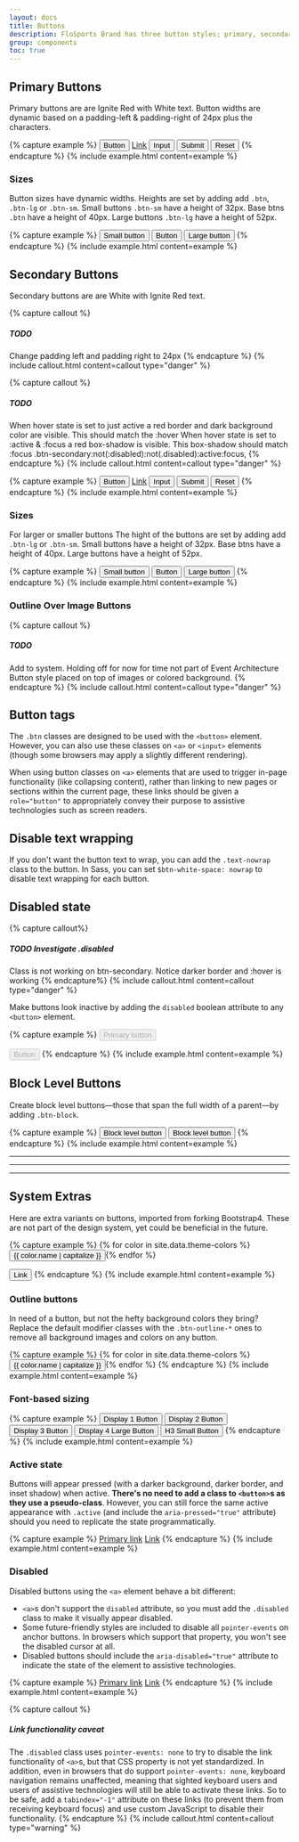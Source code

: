 ```yaml
---
layout: docs
title: Buttons
description: FloSports Brand has three button styles; primary, secondary, & outline over image. In addition the brand has three button sizes; btn-sm, btn, btn-lg. 
group: components
toc: true
---
```


<!-- FloSports Brand  -->
## Primary Buttons

Primary buttons are are Ignite Red with White text. Button widths are dynamic based on a padding-left & padding-right of 24px plus the characters.

{% capture example %}
<button class="btn btn-primary" type="submit">Button</button>
<a class="btn btn-primary" href="#" role="button">Link</a>
<input class="btn btn-primary" type="button" value="Input">
<input class="btn btn-primary" type="submit" value="Submit">
<input class="btn btn-primary" type="reset" value="Reset">
{% endcapture %}
{% include example.html content=example %}


### Sizes

Button sizes have dynamic widths. Heights are set by adding add `.btn`, `.btn-lg` or `.btn-sm`.  Small buttons `.btn-sm` have a height of 32px. Base btns `.btn` have a height of 40px. Large buttons `.btn-lg` have a height of 52px.

{% capture example %}
<button type="button" class="btn btn-primary btn-sm">Small button</button>
<button type="button" class="btn btn-primary">Button</button>
<button type="button" class="btn btn-primary btn-lg">Large button</button>
{% endcapture %}
{% include example.html content=example %}

## Secondary Buttons
Secondary buttons are are White with Ignite Red text. 

{% capture callout %}
##### TODO
Change padding left and padding right to 24px
 {% endcapture %}
{% include callout.html content=callout type="danger" %}

{% capture callout %}
##### TODO
When hover state is set to just active a red border and dark background color are visible.  This should match the :hover 
When hover state is set to :active & :focus a red box-shadow is visible. This box-shadow should match :focus 
.btn-secondary:not(:disabled):not(.disabled):active:focus,
 {% endcapture %}
{% include callout.html content=callout type="danger" %}


{% capture example %}
<button class="btn btn-secondary" type="submit">Button</button>
<a class="btn btn-secondary" href="#" role="button">Link</a>
<input class="btn btn-secondary" type="button" value="Input">
<input class="btn btn-secondary" type="submit" value="Submit">
<input class="btn btn-secondary" type="reset" value="Reset">
{% endcapture %}
{% include example.html content=example %}

### Sizes

For larger or smaller buttons    The hight of the buttons are set by adding add `.btn-lg` or `.btn-sm`.  Small buttons have a height of 32px. Base btns have a height of 40px. Large buttons have a height of 52px.

{% capture example %}
<button type="button" class="btn btn-secondary btn-sm">Small button</button>
<button type="button" class="btn btn-secondary">Button</button>
<button type="button" class="btn btn-secondary btn-lg">Large button</button>
{% endcapture %}
{% include example.html content=example %}

### Outline Over Image Buttons

{% capture callout %}
##### TODO
Add to system. Holding off for now for time not part of Event Architecture
Button style placed on top of images or colored background.
 {% endcapture %}
{% include callout.html content=callout type="danger" %}


## Button tags

The `.btn` classes are designed to be used with the `<button>` element. However, you can also use these classes on `<a>` or `<input>` elements (though some browsers may apply a slightly different rendering).

When using button classes on `<a>` elements that are used to trigger in-page functionality (like collapsing content), rather than linking to new pages or sections within the current page, these links should be given a `role="button"` to appropriately convey their purpose to assistive technologies such as screen readers.

## Disable text wrapping

If you don't want the button text to wrap, you can add the `.text-nowrap` class to the button. In Sass, you can set `$btn-white-space: nowrap` to disable text wrapping for each button.

## Disabled state

{% capture callout%}
##### TODO Investigate .disabled 
Class is not working on btn-secondary. Notice darker border and :hover is working
{% endcapture%}
{% include callout.html content=callout type="danger" %}

Make buttons look inactive by adding the `disabled` boolean attribute to any `<button>` element.

{% capture example %}
<button type="button" class="btn btn-lg btn-primary" disabled>Primary button</button>

<button type="button" class="btn btn-secondary btn-lg" disabled>Button</button>
{% endcapture %}
{% include example.html content=example %}

## Block Level Buttons

Create block level buttons—those that span the full width of a parent—by adding `.btn-block`.

{% capture example %}
<button type="button" class="btn btn-primary btn-lg btn-block">Block level button</button>
<button type="button" class="btn btn-secondary btn-lg btn-block">Block level button</button>
{% endcapture %}
{% include example.html content=example %}

___
___
___

<!-- Bootstrap 4 -->
## System Extras

Here are extra variants on buttons, imported from forking Bootstrap4. These are not part of the design system, yet could be beneficial in the future.

{% capture example %}
{% for color in site.data.theme-colors %}
<button type="button" class="btn btn-{{ color.name }}">{{ color.name | capitalize }}</button>{% endfor %}

<button type="button" class="btn btn-link">Link</button>
{% endcapture %}
{% include example.html content=example %}

### Outline buttons

In need of a button, but not the hefty background colors they bring? Replace the default modifier classes with the `.btn-outline-*` ones to remove all background images and colors on any button.


{% capture example %}
{% for color in site.data.theme-colors %}
<button type="button" class="btn btn-outline-{{ color.name }}">{{ color.name | capitalize }}</button>{% endfor %}
{% endcapture %}
{% include example.html content=example %}

###  Font-based sizing
{% capture example %}
<button type="button" class="btn btn-primary display-1 d-block">Display 1 Button</button>
<button type="button" class="btn btn-primary display-2 d-block">Display 2 Button</button>
<button type="button" class="btn btn-primary display-3 d-block">Display 3 Button</button>
<button type="button" class="btn btn-primary btn-lg display-4 d-block">Display 4 Large Button</button>
<button type="button" class="btn btn-primary btn-sm h3 d-block">H3 Small Button</button>
{% endcapture %}
{% include example.html content=example %}

### Active state

Buttons will appear pressed (with a darker background, darker border, and inset shadow) when active. **There's no need to add a class to `<button>`s as they use a pseudo-class**. However, you can still force the same active appearance with `.active` (and include the <code>aria-pressed="true"</code> attribute) should you need to replicate the state programmatically.

{% capture example %}
<a href="#" class="btn btn-primary btn-lg active" role="button" aria-pressed="true">Primary link</a>
<a href="#" class="btn btn-secondary btn-lg active" role="button" aria-pressed="true">Link</a>
{% endcapture %}
{% include example.html content=example %}

### Disabled <a>

Disabled buttons using the `<a>` element behave a bit different:

- `<a>`s don't support the `disabled` attribute, so you must add the `.disabled` class to make it visually appear disabled.
- Some future-friendly styles are included to disable all `pointer-events` on anchor buttons. In browsers which support that property, you won't see the disabled cursor at all.
- Disabled buttons should include the `aria-disabled="true"` attribute to indicate the state of the element to assistive technologies.

{% capture example %}
<a href="#" class="btn btn-primary btn-lg disabled" tabindex="-1" role="button" aria-disabled="true">Primary link</a>
<a href="#" class="btn btn-secondary btn-lg disabled" tabindex="-1" role="button" aria-disabled="true">Link</a>
{% endcapture %}
{% include example.html content=example %}

{% capture callout %}
##### Link functionality caveat
The `.disabled` class uses `pointer-events: none` to try to disable the link functionality of `<a>`s, but that CSS property is not yet standardized. In addition, even in browsers that do support `pointer-events: none`, keyboard navigation remains unaffected, meaning that sighted keyboard users and users of assistive technologies will still be able to activate these links. So to be safe, add a `tabindex="-1"` attribute on these links (to prevent them from receiving keyboard focus) and use custom JavaScript to disable their functionality.
{% endcapture %}
{% include callout.html content=callout type="warning" %}

